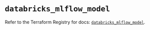 # `databricks_mlflow_model`

Refer to the Terraform Registry for docs: [`databricks_mlflow_model`](https://registry.terraform.io/providers/databricks/databricks/1.36.3/docs/resources/mlflow_model).
